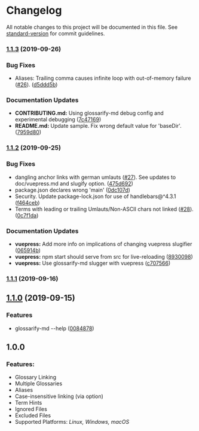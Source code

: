 # Changelog

All notable changes to this project will be documented in this file. See [standard-version](https://github.com/conventional-changelog/standard-version) for commit guidelines.
<!--
## [2.0.0](https://github.com/about-code/glossarify-md/compare/v1.1.3...v2.0.0) (2019-09-30)


### ⚠ BREAKING CHANGES

* **cli:** No `--baseDir` and `--outDir` default values anymore. Asks for explicit values.
* **cli:** Now stops if `--baseDir` and `--outDir` resolve to same directory to prevent overriding sources. Can be ignored with `--force` flag.
* **cli:** CLI options now take precedence over config file options. CLI opts used together with config file opts caused config file opts to become effective.

### Bug Fixes

* Short description sometimes not correctly extracted ([#30](https://github.com/about-code/glossarify-md/issues/30)) ([eff54b4](https://github.com/about-code/glossarify-md/commit/eff54b4))
* **cli:** CLI argument handling and defaults ([c55cee0](https://github.com/about-code/glossarify-md/commit/c55cee0))
* **dev:** Make 'npm run commit-baseline' run tests first, reset git index before commit and include new test artifacts in commit. ([19fd039](https://github.com/about-code/glossarify-md/commit/19fd039))
* Runtime error 'path.absolute is not a function' for 'linking: absolute' and 'baseUrl: ""'. ([538c65d](https://github.com/about-code/glossarify-md/commit/538c65d))


### Documentation Updates

* **CONTRIBUTING.md:** Adapt to restructurings of testsuite ([27be1cf](https://github.com/about-code/glossarify-md/commit/27be1cf))
* **CONTRIBUTING.md:** Explain expect-and-review workflow. Fix Debugging section. ([b57231b](https://github.com/about-code/glossarify-md/commit/b57231b))
* **CONTRIBUTING.md:** Less verbose 'Debugging' section. Show debugging with arbitrary config. ([c670749](https://github.com/about-code/glossarify-md/commit/c670749))


### Features

* Option to let user define position of term hint ([#10](https://github.com/about-code/glossarify-md/issues/10)) ([0569652](https://github.com/about-code/glossarify-md/commit/0569652))
-->

### [1.1.3](https://github.com/about-code/glossarify-md/compare/v1.1.2...v1.1.3) (2019-09-26)


### Bug Fixes

* Aliases: Trailing comma causes infinite loop with out-of-memory failure ([#26](https://github.com/about-code/glossarify-md/issues/26)). ([d5ddd5b](https://github.com/about-code/glossarify-md/commit/d5ddd5b))


### Documentation Updates

* **CONTRIBUTING.md:** Using glossarify-md debug config and experimental debugging ([7c47169](https://github.com/about-code/glossarify-md/commit/7c47169))
* **README.md:** Update sample. Fix wrong default value for 'baseDir'. ([7959d80](https://github.com/about-code/glossarify-md/commit/7959d80))

### [1.1.2](https://github.com/about-code/glossarify-md/compare/v1.1.1...v1.1.2) (2019-09-25)


### Bug Fixes

* dangling anchor links with german umlauts ([#27](https://github.com/about-code/glossarify-md/issues/27)). See updates to doc/vuepress.md and slugify option. ([475d692](https://github.com/about-code/glossarify-md/commit/475d692))
* package.json declares wrong 'main' ([0dc107d](https://github.com/about-code/glossarify-md/commit/0dc107d))
* Security. Update package-lock.json for use of handlebars@^4.3.1 ([f464ceb](https://github.com/about-code/glossarify-md/commit/f464ceb))
* Terms with leading or trailing Umlauts/Non-ASCII chars not linked ([#28](https://github.com/about-code/glossarify-md/issues/28)). ([0c7f1da](https://github.com/about-code/glossarify-md/commit/0c7f1da))


### Documentation Updates

* **vuepress:** Add more info on implications of changing vuepress slugifier ([065914b](https://github.com/about-code/glossarify-md/commit/065914b))
* **vuepress:** npm start should serve from src for live-reloading ([8930098](https://github.com/about-code/glossarify-md/commit/8930098))
* **vuepress:** Use glossarify-md slugger with vuepress ([c707566](https://github.com/about-code/glossarify-md/commit/c707566))

### [1.1.1](https://github.com/about-code/glossarify-md/compare/v1.1.0...v1.1.1) (2019-09-16)

## [1.1.0](https://github.com/about-code/glossarify-md/compare/v1.0.0...v1.1.0) (2019-09-15)


### Features

* glossarify-md --help ([0084878](https://github.com/about-code/glossarify-md/commit/0084878))

## 1.0.0

### Features:

- Glossary Linking
- Multiple Glossaries
- Aliases
- Case-insensitive linking (via option)
- Term Hints
- Ignored Files
- Excluded Files
- Supported Platforms: *Linux, Windows, macOS*
